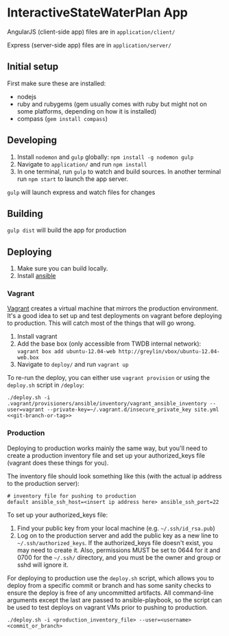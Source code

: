 # InteractiveStateWaterPlan App

AngularJS (client-side app) files are in `application/client/`

Express (server-side app) files are in `application/server/`

## Initial setup

First make sure these are installed:
 - nodejs
 - ruby and rubygems (gem usually comes with ruby but might not on some
   platforms, depending on how it is installed)
 - compass (`gem install compass`)

## Developing

1. Install `nodemon` and `gulp` globally: `npm install -g nodemon gulp`
2. Navigate to `application/` and run `npm install`
3. In one terminal, run `gulp` to watch and build sources. In another terminal run `npm start` to launch the app server.

`gulp` will launch express and watch files for changes

## Building

`gulp dist` will build the app for production

## Deploying

1. Make sure you can build locally.
2. Install [ansible](https://github.com/ansible/ansible)

### Vagrant

[Vagrant](http://www.vagrantup.com) creates a virtual machine that mirrors the
production environment. It's a good idea to set up and test deployments on
vagrant before deploying to production. This will catch most of the things that
will go wrong.

1. Install vagrant
2. Add the base box (only accessible from TWDB internal network): `vagrant box add ubuntu-12.04-web http://greylin/vbox/ubuntu-12.04-web.box`
3. Navigate to `deploy/` and run `vagrant up`

To re-run the deploy, you can either use `vagrant provision` or using the `deploy.sh` script in `/deploy`:

    ./deploy.sh -i .vagrant/provisioners/ansible/inventory/vagrant_ansible_inventory --user=vagrant --private-key=~/.vagrant.d/insecure_private_key site.yml <<git-branch-or-tag>>


### Production

Deploying to production works mainly the same way, but you'll need to create a
production inventory file and set up your authorized_keys file (vagrant does
these things for you).

The inventory file should look something like this (with the actual ip address
to the production server):

    # inventory file for pushing to production
    default ansible_ssh_host=<insert ip address here> ansible_ssh_port=22


To set up your authorized_keys file:

1. Find your public key from your local machine (e.g. `~/.ssh/id_rsa.pub`)
2. Log on to the production server and add the public key as a new line to
   `~/.ssh/authorized_keys`. If the authorized_keys file doesn't exist, you may
   need to create it. Also, permissions MUST be set to 0644 for it and 0700 for the
   `~/.ssh/` directory, and you must be the owner and group or sshd will ignore it.


For deploying to production use the `deploy.sh` script, which allows you to
deploy from a specific commit or branch and has some sanity checks to ensure the
deploy is free of any uncommitted artifacts. All command-line arguments except
the last are passed to ansible-playbook, so the script can be used to test
deploys on vagrant VMs prior to pushing to production.

    ./deploy.sh -i <production_inventory_file> --user=<username> <commit_or_branch>
